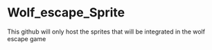 # Wolf_escape_Sprite
This github will only host the sprites that will be integrated in the wolf escape game

